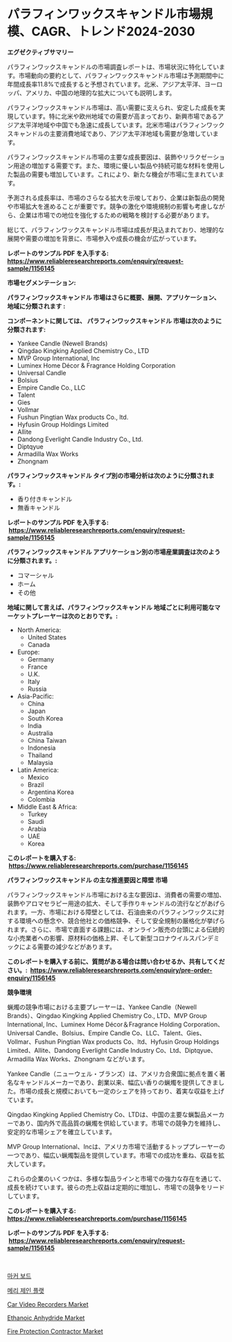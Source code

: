 <p><h1>パラフィンワックスキャンドル市場規模、CAGR、トレンド2024-2030</h1></p><p><strong>エグゼクティブサマリー</strong></p>
<p><p>パラフィンワックスキャンドルの市場調査レポートは、市場状況に特化しています。市場動向の要約として、パラフィンワックスキャンドル市場は予測期間中に年間成長率11.8%で成長すると予想されています。北米、アジア太平洋、ヨーロッパ、アメリカ、中国の地理的な拡大についても説明します。</p><p>パラフィンワックスキャンドル市場は、高い需要に支えられ、安定した成長を実現しています。特に北米や欧州地域での需要が高まっており、新興市場であるアジア太平洋地域や中国でも急速に成長しています。北米市場はパラフィンワックスキャンドルの主要消費地域であり、アジア太平洋地域も需要が急増しています。</p><p>パラフィンワックスキャンドル市場の主要な成長要因は、装飾やリラクゼーション用途の増加する需要です。また、環境に優しい製品や持続可能な材料を使用した製品の需要も増加しています。これにより、新たな機会が市場に生まれています。</p><p>予測される成長率は、市場のさらなる拡大を示唆しており、企業は新製品の開発や市場拡大を進めることが重要です。競争の激化や環境規制の影響も考慮しながら、企業は市場での地位を強化するための戦略を検討する必要があります。</p><p>総じて、パラフィンワックスキャンドル市場は成長が見込まれており、地理的な展開や需要の増加を背景に、市場参入や成長の機会が広がっています。</p></p>
<p><strong>レポートのサンプル PDF を入手する: <a href="https://www.reliableresearchreports.com/enquiry/request-sample/1156145">https://www.reliableresearchreports.com/enquiry/request-sample/1156145</a></strong></p>
<p><strong>市場セグメンテーション:</strong></p>
<p><strong> パラフィンワックスキャンドル 市場はさらに概要、展開、アプリケーション、地域に分類されます :</strong></p>
<p><strong>コンポーネントに関しては、 パラフィンワックスキャンドル 市場は次のように分類されます: &nbsp;</strong></p>
<p><ul><li>Yankee Candle (Newell Brands)</li><li>Qingdao Kingking Applied Chemistry Co., LTD</li><li>MVP Group International, Inc</li><li>Luminex Home Décor & Fragrance Holding Corporation</li><li>Universal Candle</li><li>Bolsius</li><li>Empire Candle Co., LLC</li><li>Talent</li><li>Gies</li><li>Vollmar</li><li>Fushun Pingtian Wax products Co., ltd.</li><li>Hyfusin Group Holdings Limited</li><li>Allite</li><li>Dandong Everlight Candle Industry Co., Ltd.</li><li>Diptqyue</li><li>Armadilla Wax Works</li><li>Zhongnam</li></ul></p>
<p><strong> パラフィンワックスキャンドル タイプ別の市場分析は次のように分類されます。:</strong></p>
<p><ul><li>香り付きキャンドル</li><li>無香キャンドル</li></ul></p>
<p><strong>レポートのサンプル PDF を入手する: &nbsp;<a href="https://www.reliableresearchreports.com/enquiry/request-sample/1156145">https://www.reliableresearchreports.com/enquiry/request-sample/1156145</a></strong></p>
<p><strong> パラフィンワックスキャンドル アプリケーション別の市場産業調査は次のように分類されます。:</strong></p>
<p><ul><li>コマーシャル</li><li>ホーム</li><li>その他</li></ul></p>
<p><strong>地域に関して言えば、パラフィンワックスキャンドル 地域ごとに利用可能なマーケットプレーヤーは次のとおりです。:</strong></p>
<p><ul>
    <li>
        North America:
        <ul>
            <li>United States</li>
            <li>Canada</li>
        </ul>
    </li>
    <li>
        Europe:
        <ul>
            <li>Germany</li>
            <li>France</li>
            <li>U.K.</li>
            <li>Italy</li>
            <li>Russia</li>
        </ul>
    </li>
    <li>
        Asia-Pacific:
        <ul>
            <li>China</li>
            <li>Japan</li>
            <li>South Korea</li>
            <li>India</li>
            <li>Australia</li>
            <li>China Taiwan</li>
            <li>Indonesia</li>
            <li>Thailand</li>
            <li>Malaysia</li>
        </ul>
    </li>
    <li>
        Latin America:
        <ul>
            <li>Mexico</li>
            <li>Brazil</li>
            <li>Argentina Korea</li>
            <li>Colombia</li>
        </ul>
    </li>
    <li>
        Middle East & Africa:
        <ul>
            <li>Turkey</li>
            <li>Saudi</li>
            <li>Arabia</li>
            <li>UAE</li>
            <li>Korea</li>
        </ul>
    </li>
    </ul></p>
<p><strong>このレポートを購入する: &nbsp;<a href="https://www.reliableresearchreports.com/purchase/1156145">https://www.reliableresearchreports.com/purchase/1156145</a></strong></p>
<p><strong>パラフィンワックスキャンドル の主な推進要因と障壁 市場</strong></p>
<p><p>パラフィンワックスキャンドル市場における主な要因は、消費者の需要の増加、装飾やアロマセラピー用途の拡大、そして手作りキャンドルの流行などがあげられます。一方、市場における障壁としては、石油由来のパラフィンワックスに対する環境への懸念や、競合他社との価格競争、そして安全規制の厳格化が挙げられます。さらに、市場で直面する課題には、オンライン販売の台頭による伝統的な小売業者への影響、原材料の価格上昇、そして新型コロナウイルスパンデミックによる需要の減少などがあります。</p></p>
<p><strong>このレポートを購入する前に、質問がある場合は問い合わせるか、共有してください。:&nbsp; <a href="https://www.reliableresearchreports.com/enquiry/pre-order-enquiry/1156145">https://www.reliableresearchreports.com/enquiry/pre-order-enquiry/1156145</a></strong></p>
<p><strong>競争環境</strong></p>
<p><p>蝋燭の競争市場における主要プレーヤーは、Yankee Candle（Newell Brands）、Qingdao Kingking Applied Chemistry Co., LTD、MVP Group International, Inc、Luminex Home Décor＆Fragrance Holding Corporation、Universal Candle、Bolsius、Empire Candle Co、LLC、Talent、Gies、Vollmar、Fushun Pingtian Wax products Co、ltd、Hyfusin Group Holdings Limited、Allite、Dandong Everlight Candle Industry Co、Ltd、Diptqyue、Armadilla Wax Works、Zhongnam などがいます。</p><p>Yankee Candle（ニューウェル・ブランズ）は、アメリカ合衆国に拠点を置く著名なキャンドルメーカーであり、創業以来、幅広い香りの蝋燭を提供してきました。市場の成長と規模においても一定のシェアを持っており、着実な収益を上げています。</p><p>Qingdao Kingking Applied Chemistry Co、LTDは、中国の主要な蝋製品メーカーであり、国内外で高品質の蝋燭を供給しています。市場での競争力を維持し、安定的な市場シェアを確立しています。</p><p>MVP Group International、Incは、アメリカ市場で活動するトッププレーヤーの一つであり、幅広い蝋燭製品を提供しています。市場での成功を重ね、収益を拡大しています。</p><p>これらの企業のいくつかは、多様な製品ラインと市場での強力な存在を通じて、成長を続けています。彼らの売上収益は定期的に増加し、市場での競争をリードしています。</p></p>
<p><strong>このレポートを購入する: &nbsp; <a href="https://www.reliableresearchreports.com/purchase/1156145">https://www.reliableresearchreports.com/purchase/1156145</a></strong></p>
<p><strong>レポートのサンプル PDF を入手する: &nbsp;<a href="https://www.reliableresearchreports.com/enquiry/request-sample/1156145">https://www.reliableresearchreports.com/enquiry/request-sample/1156145</a></strong><strong></strong></p>
<p>&nbsp;</p>
<p><p><a href="https://github.com/lzrvbyqzftro57/Market-Research-Report-List-1/blob/main/8916983187478.md">마커 보드</a></p><p><a href="https://github.com/vs019sa3m8x/Market-Research-Report-List-1/blob/main/8395563187479.md">메리 제인 플랫</a></p><p><a href="https://github.com/mauripalmi/Market-Research-Report-List-2/blob/main/car-video-recorders-market.md">Car Video Recorders Market</a></p><p><a href="https://sudsy-motorcycle-bbc.notion.site/Ethanoic-Anhydride-Market-Furnish-Information-about-Market-Size-Market-Share-Market-Dynamics-and--f89d65dfb41342e2a953781e93dbc26a">Ethanoic Anhydride Market</a></p><p><a href="https://issuu.com/reportprime-2/docs/fire-protection-contractor-market-size-2030.pptx">Fire Protection Contractor Market</a></p></p>